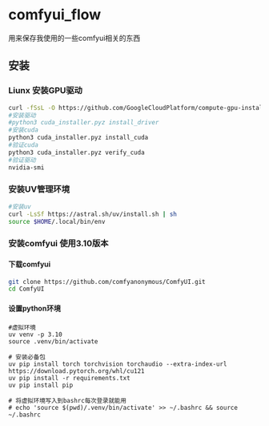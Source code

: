 # comfyui_flow
用来保存我使用的一些comfyui相关的东西
## 安装
### Liunx 安装GPU驱动 
```bash
curl -fSsL -O https://github.com/GoogleCloudPlatform/compute-gpu-installation/releases/download/cuda-installer-v1.1.0/cuda_installer.pyz
#安装驱动
#python3 cuda_installer.pyz install_driver
#安装cuda
python3 cuda_installer.pyz install_cuda
#验证cuda
python3 cuda_installer.pyz verify_cuda
#验证驱动
nvidia-smi
```
### 安装UV管理环境
```bash
#安装uv
curl -LsSf https://astral.sh/uv/install.sh | sh
source $HOME/.local/bin/env
```
### 安装comfyui 使用3.10版本
#### 下载comfyui
```bash
git clone https://github.com/comfyanonymous/ComfyUI.git 
cd ComfyUI
```
#### 设置python环境
```
#虚拟环境
uv venv -p 3.10
source .venv/bin/activate

# 安装必备包
uv pip install torch torchvision torchaudio --extra-index-url https://download.pytorch.org/whl/cu121
uv pip install -r requirements.txt
uv pip install pip

# 将虚拟环境写入到bashrc每次登录就能用
# echo 'source $(pwd)/.venv/bin/activate' >> ~/.bashrc && source ~/.bashrc

```
